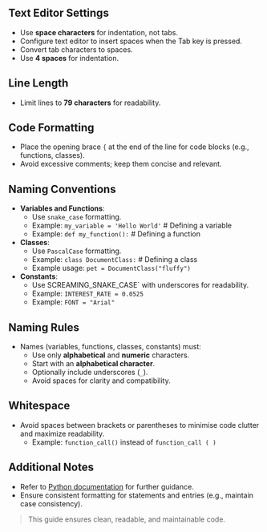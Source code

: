 
## Text Editor Settings

- Use **space characters** for indentation, not tabs.
- Configure text editor to insert spaces when the Tab key is pressed.
- Convert tab characters to spaces.
- Use **4 spaces** for indentation.

## Line Length

- Limit lines to **79 characters** for readability.

## Code Formatting

- Place the opening brace `{` at the end of the line for code blocks (e.g., functions, classes).
- Avoid excessive comments; keep them concise and relevant.

## Naming Conventions

- **Variables and Functions**:
    - Use `snake_case` formatting.
    - Example: `my_variable = 'Hello World'` # Defining a variable
    - Example: `def my_function():` # Defining a function
- **Classes**:
    - Use `PascalCase` formatting.
    - Example: `class DocumentClass:` # Defining a class
    - Example usage: `pet = DocumentClass("fluffy")`
- **Constants**:
    - Use SCREAMING_SNAKE_CASE` with underscores for readability.
    - Example: `INTEREST_RATE = 0.0525`
    - Example: `FONT = "Arial"`

## Naming Rules

- Names (variables, functions, classes, constants) must:
    - Use only **alphabetical** and **numeric** characters.
    - Start with an **alphabetical character**.
    - Optionally include underscores (`_`).
    - Avoid spaces for clarity and compatibility.

## Whitespace

- Avoid spaces between brackets or parentheses to minimise code clutter and maximize readability.
    - Example: `function_call()` instead of `function_call ( )`

## Additional Notes

- Refer to [Python documentation](https://docs.python.org/3/) for further guidance.
- Ensure consistent formatting for statements and entries (e.g., maintain case consistency).

> This guide ensures clean, readable, and maintainable code.